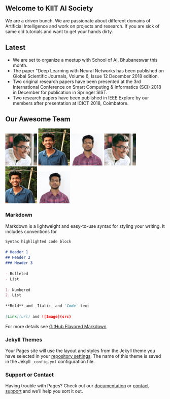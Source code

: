 ## Welcome to KIIT AI Society

We are a driven bunch. We are passionate about different domains of Artificial Intelligence and work on projects and research. If you are sick of same old tutorials and want to get your hands dirty.

## Latest
* We are set to organize a meetup with School of AI, Bhubaneswar this month.
* The paper "Deep Learning with Neural Networks has been published on Global Scientific Journals, Volume 6, Issue 12 December 2018 edition.
* Two original research papers have been presented at the 3rd International Conference on Smart Computing & Informatics (SCI) 2018 in December for publication in Springer SIST.
* Two research papers have been published in IEEE Explore by our members after presentation at ICICT 2018, Coimbatore.


## Our Awesome Team

<p float="left">
  <img src="/assets/images/bando.jpg" width="100" />
  <img src="/assets/images/soham.jpg" width="100" />
  <img src="/assets/images/aniket.jpg" width="100" />
  <img src="/assets/images/bando.jpg" width="100" />
  <img src="/assets/images/soham.jpg" width="100" />
  <img src="/assets/images/aniket.jpg" width="100" />
</p>

### Markdown

Markdown is a lightweight and easy-to-use syntax for styling your writing. It includes conventions for

```markdown
Syntax highlighted code block

# Header 1
## Header 2
### Header 3

- Bulleted
- List

1. Numbered
2. List

**Bold** and _Italic_ and `Code` text

[Link](url) and ![Image](src)
```

For more details see [GitHub Flavored Markdown](https://guides.github.com/features/mastering-markdown/).

### Jekyll Themes

Your Pages site will use the layout and styles from the Jekyll theme you have selected in your [repository settings](https://github.com/kiitai/kiitai.github.io/settings). The name of this theme is saved in the Jekyll `_config.yml` configuration file.

### Support or Contact

Having trouble with Pages? Check out our [documentation](https://docs.github.com/categories/github-pages-basics/) or [contact support](https://github.com/contact) and we’ll help you sort it out.

